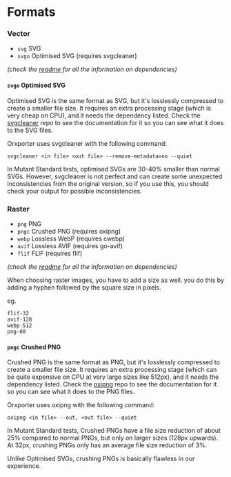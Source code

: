 # Formats

### Vector
- `svg` SVG
- `svgo` Optimised SVG (requires svgcleaner)

*(check the [readme](../../readme.md) for all the information on dependencies)*

#### `svgo` Optimised SVG
Optimised SVG is the same format as SVG, but it's losslessly compressed to create a smaller file size. It requires an extra processing stage (which is very cheap on CPU), and it needs the dependency listed. Check the [svgcleaner](https://github.com/RazrFalcon/svgcleaner) repo to see the documentation for it so you can see what it does to the SVG files.

Orxporter uses svgcleaner with the following command:

`svgcleaner <in file> <out file> --remove-metadata=no --quiet`

In Mutant Standard tests, optimised SVGs are 30-40% smaller than normal SVGs.
However, svgcleaner is not perfect and can create some unexpected inconsistencies from the original version, so if you use this, you should check your output for possible inconsistencies.


### Raster
- `png` PNG
- `pngc` Crushed PNG (requires oxipng)
- `webp` Lossless WebP (requires cwebp)
- `avif` Lossless AVIF (requires go-avif)
- `flif` FLIF (requires flif)

*(check the [readme](../../readme.md) for all the information on dependencies)*

When choosing raster images, you have to add a size as well. you do this by adding a hyphen followed by the square size in pixels.

eg.

```
flif-32
avif-128
webp-512
png-60
```

#### `pngc` Crushed PNG
Crushed PNG is the same format as PNG, but it's losslessly compressed to create a smaller file size. It requires an extra processing stage (which can be quite expensive on CPU at very large sizes like 512px), and it needs the dependency listed. Check the [oxipng](https://github.com/shssoichiro/oxipng) repo to see the documentation for it so you can see what it does to the PNG files.

Orxporter uses oxipng with the following command:

`oxipng <in file> --out, <out file> --quiet`

In Mutant Standard tests, Crushed PNGs have a file size reduction of about 25% compared to normal PNGs, but only on larger sizes (128px upwards). At 32px, crushing PNGs only has an average file size reduction of 3%.

Unlike Optimised SVGs, crushing PNGs is basically flawless in our experience.
